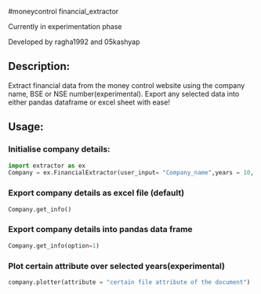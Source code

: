 #moneycontrol financial_extractor

Currently in experimentation phase

Developed by ragha1992 and 05kashyap

## Description:

Extract financial data from the money control website using the company name, BSE or NSE number(experimental).
Export any selected data into either pandas dataframe or excel sheet with ease!
## Usage:
### Initialise company details:
```python
import extractor as ex
Company = ex.FinancialExtractor(user_input= "Company_name",years = 10, docs = ["balance sheet", "profit loss", "cash flow"])
```

### Export company details as excel file (default)
```python
Company.get_info()
```
### Export company details into pandas data frame
```python
Company.get_info(option=1)
```

### Plot certain attribute over selected years(experimental)
```python
company.plotter(attribute = "certain file attribute of the document")
```
